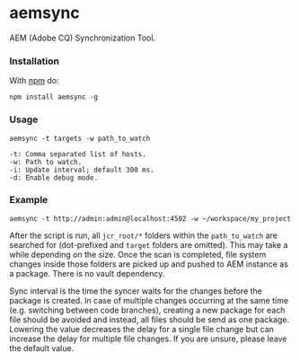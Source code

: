 aemsync
=======

AEM (Adobe CQ) Synchronization Tool.


### Installation

With [npm](http://npmjs.org) do:

```
npm install aemsync -g
```

### Usage

```
aemsync -t targets -w path_to_watch

-t: Comma separated list of hosts.
-w: Path to watch.
-i: Update interval; default 300 ms.
-d: Enable debug mode.
```

### Example

```
aemsync -t http://admin:admin@localhost:4502 -w ~/workspace/my_project
```

After the script is run, all `jcr_root/*` folders within the `path_to_watch` are searched for (dot-prefixed and `target` folders are omitted). This may take a while depending on the size. Once the scan is completed, file system changes inside those folders are picked up and pushed to AEM instance as a package. There is no vault dependency.

Sync interval is the time the syncer waits for the changes before the package is created. In case of multiple changes occurring at the same time (e.g. switching between code branches), creating a new package for each file should be avoided and instead, all files should be send as one package. Lowering the value decreases the delay for a single file change but can increase the delay for multiple file changes. If you are unsure, please leave the default value.